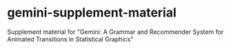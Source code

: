 # gemini-supplement-material
Supplement material for "Gemini: A Grammar and Recommender System for Animated Transitions in Statistical Graphics"
